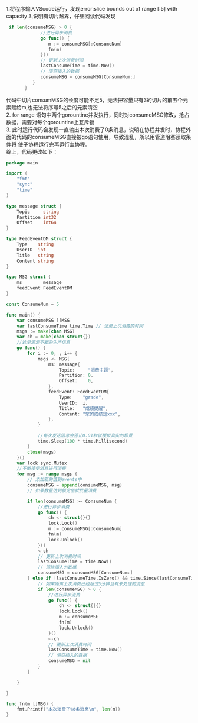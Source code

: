 1.将程序输入VScode运行，发现error:slice bounds out of range [:5] with capacity 3,说明有切片越界，仔细阅读代码发现
```Go
 if len(consumeMSG) > 0 {
             //进行异步消费 
             go func() {
                m := consumeMSG[:ConsumeNum]
                fn(m)
             }()
             // 更新上次消费时间
             lastConsumeTime = time.Now()
             // 清空插入的数据
             consumeMSG = consumeMSG[ConsumeNum:]
          }
       }
```
代码中切片consumMSG的长度可能不足5，无法把容量只有3的切片的前五个元素赋给m,也无法将序号5之后的元素清空  
2. for range 语句中两个gorountine并发执行，同时对consumeMSG修改，抢占数据，需要对每个gorountine上互斥锁  
3. 此时运行代码会发现一直输出本次消费了0条消息，说明在协程并发时，协程外面的代码的consumeMSG直接被go语句使用，导致混乱，所以用管道阻塞读取条件将
使子协程运行完再运行主协程。  
综上，代码更改如下：
```Go
package main

import (
	"fmt"
	"sync"
	"time"
)

type message struct {
	Topic     string
	Partition int32
	Offset    int64
}

type FeedEventDM struct {
	Type    string
	UserID  int
	Title   string
	Content string
}

type MSG struct {
	ms        message
	feedEvent FeedEventDM
}

const ConsumeNum = 5

func main() {
	var consumeMSG []MSG
	var lastConsumeTime time.Time // 记录上次消费的时间
	msgs := make(chan MSG)
	var ch = make(chan struct{})
	//这里源源不断的生产信息
	go func() {
		for i := 0; ; i++ {
			msgs <- MSG{
				ms: message{
					Topic:     "消费主题",
					Partition: 0,
					Offset:    0,
				},
				feedEvent: FeedEventDM{
					Type:    "grade",
					UserID:  i,
					Title:   "成绩提醒",
					Content: "您的成绩是xxx",
				},
			}

			//每次发送信息会停止0.01秒以模拟真实的场景
			time.Sleep(100 * time.Millisecond)
		}
		close(msgs)
	}()
	var lock sync.Mutex
	//不断接受消息进行消费
	for msg := range msgs {
		// 添加新的值到events中
		consumeMSG = append(consumeMSG, msg)
		// 如果数量达到额定值就批量消费

		if len(consumeMSG) >= ConsumeNum {
			//进行异步消费
			go func() {
				ch <- struct{}{}
				lock.Lock()
				m := consumeMSG[:ConsumeNum]
				fn(m)
				lock.Unlock()
			}()
			<-ch
			// 更新上次消费时间
			lastConsumeTime = time.Now()
			// 清除插入的数据
			consumeMSG = consumeMSG[ConsumeNum:]
		} else if !lastConsumeTime.IsZero() && time.Since(lastConsumeTime) > 5*time.Minute {
			// 如果距离上次消费已经超过5分钟且有未处理的消息
			if len(consumeMSG) > 0 {
				//进行异步消费
				go func() {
					ch <- struct{}{}
					lock.Lock()
					m := consumeMSG
					fn(m)
					lock.Unlock()
				}()
				<-ch
				// 更新上次消费时间
				lastConsumeTime = time.Now()
				// 清空插入的数据
				consumeMSG = nil
			}
		}

	}

}

func fn(m []MSG) {
	fmt.Printf("本次消费了%d条消息\n", len(m))
}
```
